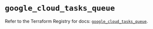 # `google_cloud_tasks_queue`

Refer to the Terraform Registry for docs: [`google_cloud_tasks_queue`](https://registry.terraform.io/providers/drfaust92/google/4.16.4/docs/resources/cloud_tasks_queue).
